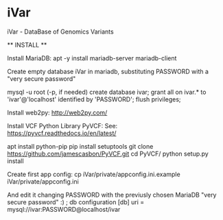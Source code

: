 # iVar
iVar - DataBase of Genomics Variants

** INSTALL **

Install MariaDB:
   apt -y install mariadb-server mariadb-client

Create empty database iVar in mariadb, substituting PASSWORD with a
"very secure password"

   mysql -u root (-p, if needed)
   create database ivar;
   grant all on ivar.* to 'ivar'@'localhost' identified by 'PASSWORD';
   flush privileges;

Install web2py:
   http://web2py.com/

Install VCF Python Library PyVCF: 
   See: https://pyvcf.readthedocs.io/en/latest/

   apt install python-pip
   pip install setuptools
   git clone https://github.com/jamescasbon/PyVCF.git
   cd PyVCF/
   python setup.py install

Create first app config:
   cp iVar/private/appconfig.ini.example iVar/private/appconfig.ini

   And edit it changing PASSWORD with the previusly chosen MariaDB "very secure password"  :)
  ; db configuration
  [db]
  uri       = mysql://ivar:PASSWORD@localhost/ivar

